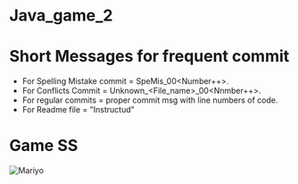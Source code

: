 # Java_game_2

# Short Messages for frequent commit
- For Spelling Mistake commit = SpeMis_00<Number++>.
- For Conflicts Commit = Unknown_<File_name>_00<Nnmber++>.
- For regular commits = proper commit msg with line numbers of code.
- For Readme file = "Instructud"

# Game SS
![Mariyo](https://github.com/cnnarayanchavan/JavaGame_2nd-Monty-Capto-/assets/113028954/f11e37d3-2f72-4e9a-839d-e0aac0401318)
